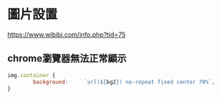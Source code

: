 # 圖片設置

<https://www.wibibi.com/info.php?tid=75>

## chrome瀏覽器無法正常顯示

```js
img.container {
        background:     `url(${bg2}) no-repeat fixed center 70%`,
}
```
